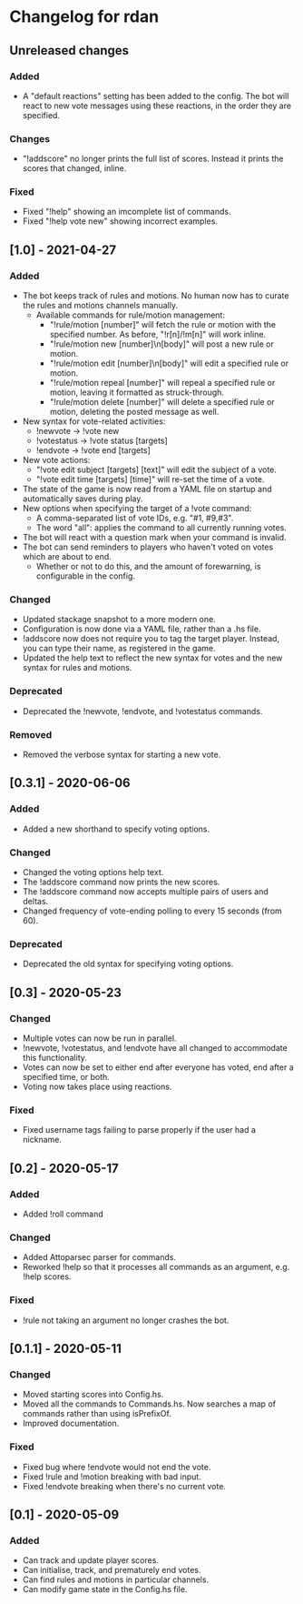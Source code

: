 # Changelog for rdan

## Unreleased changes
### Added
- A "default reactions" setting has been added to the config. The bot will react to new vote messages using these reactions, in the order they are specified.

### Changes
- "!addscore" no longer prints the full list of scores. Instead it prints the scores that changed, inline.

### Fixed
- Fixed "!help" showing an imcomplete list of commands.
- Fixed "!help vote new" showing incorrect examples.

## [1.0] - 2021-04-27
### Added
- The bot keeps track of rules and motions. No human now has to curate the rules and motions channels manually.
  - Available commands for rule/motion management:
    - "!rule/motion [number]" will fetch the rule or motion with the specified number. As before, "!r[n]/!m[n]" will work inline.
    - "!rule/motion new [number]\n[body]" will post a new rule or motion.
    - "!rule/motion edit [number]\n[body]" will edit a specified rule or motion.
    - "!rule/motion repeal [number]" will repeal a specified rule or motion, leaving it formatted as struck-through.
    - "!rule/motion delete [number]" will delete a specified rule or motion, deleting the posted message as well.
- New syntax for vote-related activities:
  - !newvote -> !vote new
  - !votestatus -> !vote status [targets]
  - !endvote -> !vote end [targets]
- New vote actions:
  - "!vote edit subject [targets] [text]" will edit the subject of a vote.
  - "!vote edit time [targets] [time]" will re-set the time of a vote.
- The state of the game is now read from a YAML file on startup and automatically saves during play.
- New options when specifying the target of a !vote command:
  - A comma-separated list of vote IDs, e.g. "#1, #9,#3".
  - The word "all": applies the command to all currently running votes.
- The bot will react with a question mark when your command is invalid.
- The bot can send reminders to players who haven't voted on votes which are about to end.
  - Whether or not to do this, and the amount of forewarning, is configurable in the config.

### Changed
- Updated stackage snapshot to a more modern one.
- Configuration is now done via a YAML file, rather than a .hs file.
- !addscore now does not require you to tag the target player. Instead, you can type their name, as registered in the game.
- Updated the help text to reflect the new syntax for votes and the new syntax for rules and motions.

### Deprecated
- Deprecated the !newvote, !endvote, and !votestatus commands.

### Removed
- Removed the verbose syntax for starting a new vote.

## [0.3.1] - 2020-06-06
### Added
- Added a new shorthand to specify voting options.

### Changed
- Changed the voting options help text.
- The !addscore command now prints the new scores.
- The !addscore command now accepts multiple pairs of users and deltas.
- Changed frequency of vote-ending polling to every 15 seconds (from 60).

### Deprecated
- Deprecated the old syntax for specifying voting options.

## [0.3] - 2020-05-23
### Changed
- Multiple votes can now be run in parallel.
- !newvote, !votestatus, and !endvote have all changed to accommodate this functionality.
- Votes can now be set to either end after everyone has voted, end after a specified time, or both.
- Voting now takes place using reactions.

### Fixed
- Fixed username tags failing to parse properly if the user had a nickname.

## [0.2] - 2020-05-17
### Added
- Added !roll command

### Changed
- Added Attoparsec parser for commands.
- Reworked !help so that it processes all commands as an argument, e.g. !help scores.

### Fixed
- !rule not taking an argument no longer crashes the bot.

## [0.1.1] - 2020-05-11
### Changed
- Moved starting scores into Config.hs.
- Moved all the commands to Commands.hs. Now searches a map of commands rather than using isPrefixOf.
- Improved documentation.

### Fixed
- Fixed bug where !endvote would not end the vote.
- Fixed !rule and !motion breaking with bad input.
- Fixed !endvote breaking when there's no current vote.

## [0.1] - 2020-05-09
### Added
- Can track and update player scores.
- Can initialise, track, and prematurely end votes.
- Can find rules and motions in particular channels.
- Can modify game state in the Config.hs file.
